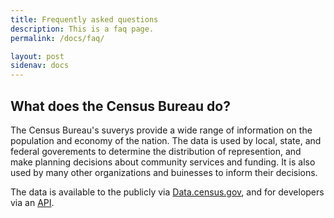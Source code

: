 ```yaml
---
title: Frequently asked questions
description: This is a faq page.
permalink: /docs/faq/

layout: post
sidenav: docs
---
```


## What does the Census Bureau do?

The Census Bureau's suverys provide a wide range of information on the population and economy of the nation. The data is used by local, state, and federal goverements to determine the distribution of represention, and make planning decisions about community services and funding. It is also used by many other organizations and buinesses to inform their decisions.

The data is available to the publicly via [Data.census.gov](https://data.census.gov/cedsci/), and for developers via an [API](https://www.census.gov/data/developers/about.html).
